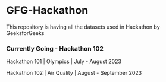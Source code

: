 # GFG-Hackathon
This repository is having all the datasets used in Hackathon by GeeksforGeeks

### Currently Going - Hackathon 102

Hackathon 101 | Olympics | July - August 2023

Hackathon 102 | Air Quality | August - September 2023
